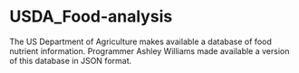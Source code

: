 # USDA_Food-analysis
The US Department of Agriculture makes available a database of food nutrient information. Programmer Ashley Williams made available a version of this database in JSON format.
